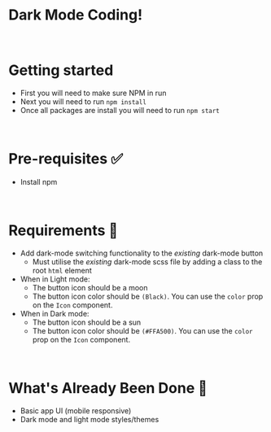 # Dark Mode Coding!


&nbsp; 
# Getting started
- First you will need to make sure NPM in run
- Next you will need to run `npm install`
- Once all packages are install you will need to run `npm start`

&nbsp;
# Pre-requisites ✅
- Install npm

&nbsp;
# Requirements 📖
- Add dark-mode switching functionality to the *existing* dark-mode button
  - Must utilise the *existing* dark-mode scss file by adding a class to the root `html` element
- When in Light mode:
  - The button icon should be a moon
  - The button icon color should be `(Black)`. You can use the `color` prop on the `Icon` component.
- When in Dark mode:
  - The button icon should be a sun
  - The button icon color should be `(#FFA500)`. You can use the `color` prop on the `Icon` component.

&nbsp;
# What's Already Been Done 🏁
- Basic app UI (mobile responsive)
- Dark mode and light mode styles/themes

